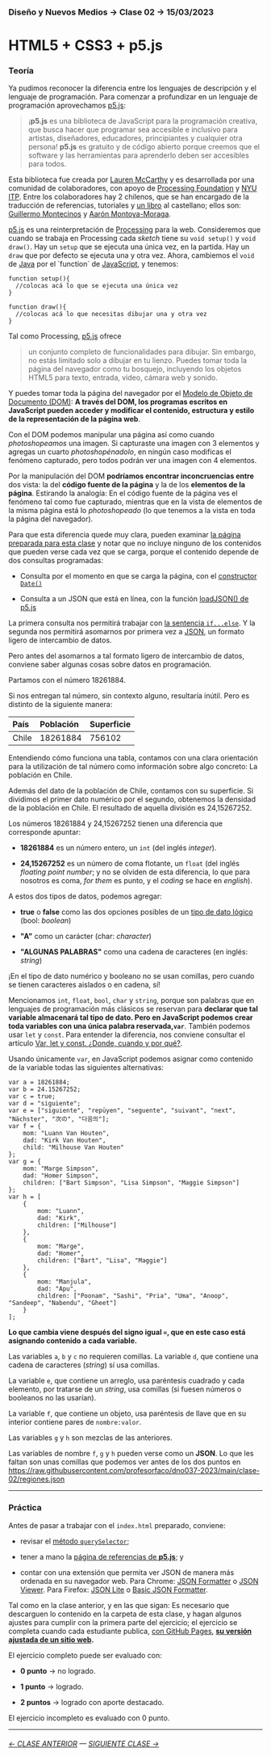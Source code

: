 ### Diseño y Nuevos Medios → Clase 02 → 15/03/2023

# HTML5 + CSS3 + p5.js

### Teoría

Ya pudimos reconocer la diferencia entre los lenguajes de descripción y el lenguaje de programación. Para comenzar a profundizar en un lenguaje de programación aprovechamos [p5.js](https://p5js.org/es/):

> ¡**p5.js** es una biblioteca de JavaScript para la programación creativa, que busca hacer que programar sea accesible e inclusivo para artistas, diseñadores, educadores, principiantes y cualquier otra persona! **p5.js** es gratuito y de código abierto porque creemos que el software y las herramientas para aprenderlo deben ser accesibles para todos.

Esta biblioteca fue creada por [Lauren McCarthy](http://lauren-mccarthy.com/) y es desarrollada por una comunidad de colaboradores, con apoyo de [Processing Foundation](https://processingfoundation.org/) y [NYU ITP](https://forms.tisch.nyu.edu/page/s/itp-landing). Entre los colaboradores hay 2 chilenos, que se han encargado de la traducción de referencias, tutoriales y [un libro](https://processingfoundation.press/product/introduccion-a-p5-js/) al castellano; ellos son: [Guillermo Montecinos](https://twitter.com/guillermolooped) y [Aarón Montoya-Moraga](https://twitter.com/montoyamoraga).

[p5.js](https://p5js.org/es/) es una reinterpretación de [Processing](https://processing.org/) para la web. Consideremos que cuando se trabaja en Processing cada *sketch* tiene su `void setup()` y `void draw()`. Hay un `setup` que se ejecuta una única vez, en la partida. Hay un `draw` que por defecto se ejecuta una y otra vez. Ahora, cambiemos el `void` de [Java](https://es.wikipedia.org/wiki/Java_(lenguaje_de_programaci%C3%B3n)) por el `function` de [JavaScript](https://es.wikipedia.org/wiki/JavaScript), y tenemos:

```
function setup(){
  //colocas acá lo que se ejecuta una única vez
}

function draw(){
  //colocas acá lo que necesitas dibujar una y otra vez
}
```

Tal como Processing, [p5.js](https://p5js.org/es/) ofrece

> un conjunto completo de funcionalidades para dibujar. Sin embargo, no estás limitado solo a dibujar en tu lienzo. Puedes tomar toda la página del navegador como tu bosquejo, incluyendo los objetos HTML5 para texto, entrada, video, cámara web y sonido.

Y puedes tomar toda la página del navegador por el [Modelo de Objeto de Documento (DOM)](https://developer.mozilla.org/es/docs/Glossary/DOM): **A través del DOM, los programas escritos en JavaScript pueden acceder y modificar el contenido, estructura y estilo de la representación de la página web**.

Con el DOM podemos manipular una página así como cuando *photoshopeamos* una imagen. Si capturaste una imagen con 3 elementos y agregas un cuarto *photoshopénadolo*, en ningún caso modificas el fenómeno capturado, pero todos podrán ver una imagen con 4 elementos. 

Por la manipulación del DOM **podríamos encontrar inconcruencias entre** dos vista: la del **código fuente de la página** y la de los **elementos de la página**. Estirando la analogía: En el código fuente de la página ves el fenómeno tal como fue capturado, mientras que en la vista de elementos de la misma página está lo *photoshopeado* (lo que tenemos a la vista en toda la página del navegador).

Para que esta diferencia quede muy clara, pueden examinar [la página preparada para esta clase](https://profesorfaco.github.io/dno037-2023/clase-02/) y notar que no incluye ninguno de los contenidos que pueden verse cada vez que se carga, porque el contenido depende de dos consultas programadas:

- Consulta por el momento en que se carga la página, con el [constructor `Date()`](https://developer.mozilla.org/es/docs/Web/JavaScript/Referencia/Objetos_globales/Date)

- Consulta a un JSON que está en línea, con la función [loadJSON() de p5.js](https://p5js.org/es/reference/#/p5/loadJSON)

La primera consulta nos permitirá trabajar con [la sentencia `if...else`](https://developer.mozilla.org/es/docs/Web/JavaScript/Reference/Statements/if...else). Y la segunda nos permitirá asomarnos por primera vez a [JSON](https://www.json.org/json-es.html), un formato ligero de intercambio de datos.

Pero antes del asomarnos a tal formato ligero de intercambio de datos, conviene saber algunas cosas sobre datos en programación.

Partamos con el número 18261884. 

Si nos entregan tal número, sin contexto alguno, resultaría inútil. Pero es distinto de la siguiente manera: 

| País      |  Población       | Superficie     |
|:----------|:-----------------|:---------------|
| Chile     | 18261884         | 756102         |

Entendiendo cómo funciona una tabla, contamos con una clara orientación para la utilización de tal número como información sobre algo concreto: La población en Chile. 

Además del dato de la población de Chile, contamos con su superficie. Si dividimos el primer dato numérico por el segundo, obtenemos la densidad de la población en Chile. El resultado de aquella división es 24,15267252.

Los números 18261884 y 24,15267252 tienen una diferencia que corresponde apuntar:

- **18261884** es un número entero, un `int` (del inglés *integer*).

- **24,15267252** es un número de coma flotante, un `float` (del inglés *floating point number*; y no se olviden de esta diferencia, lo que para nosotros es coma, *for them* es punto, y el *coding* se hace en *english*).

A estos dos tipos de datos, podemos agregar: 

- **true** o **false** como las dos opciones posibles de un [tipo de dato lógico](https://es.wikipedia.org/wiki/Tipo_de_dato_l%C3%B3gico) (bool: *boolean*)

- **"A"** como un carácter (char: *character*)

- **"ALGUNAS PALABRAS"** como una cadena de caracteres (en inglés: *string*)

¡En el tipo de dato numérico y booleano no se usan comillas, pero cuando se tienen caracteres aislados o en cadena, sí!

Mencionamos `int`, `float`, `bool`, `char` y `string`, porque son palabras que en lenguajes de programación más clásicos se reservan para **declarar que tal variable almacenará tal tipo de dato. Pero en JavaScript podemos crear toda variables con una única palabra reservada,`var`**. También podemos usar `let` y `const`. Para entender la diferencia, nos conviene consultar el artículo [Var, let y const. ¿Donde, cuando y por qué?](https://medium.com/@tatymolys/var-let-y-const-donde-cuando-y-por-qu%C3%A9-d4a0ee66883b).

Usando únicamente `var`, en JavaScript podemos asignar como contenido de la variable todas las siguientes alternativas:

```
var a = 18261884;
var b = 24.15267252;
var c = true;
var d = "siguiente";
var e = ["siguiente", "repüyen", "seguente", "suivant", "next", "Nächster", "次の", "다음의"];
var f = {
    mom: "Luann Van Houten",
    dad: "Kirk Van Houten",
    child: "Milhouse Van Houten"
};
var g = {
    mom: "Marge Simpson",
    dad: "Homer Simpson",
    children: ["Bart Simpson", "Lisa Simpson", "Maggie Simpson"]
};
var h = [
    {
        mom: "Luann",
        dad: "Kirk",
        children: ["Milhouse"]
    },
    {
        mom: "Marge",
        dad: "Homer",
        children: ["Bart", "Lisa", "Maggie"]
    },
    {
        mom: "Manjula",
        dad: "Apu",
        children: ["Poonam", "Sashi", "Pria", "Uma", "Anoop", "Sandeep", "Nabendu", "Gheet"]
    }
];
```
**Lo que cambia viene después del signo igual `=`, que en este caso está asignando contenido a cada variable.** 

Las variables `a`, `b` y `c` no requieren comillas. La variable `d`, que contiene una cadena de caracteres (*string*) sí usa comillas. 

La variable `e`, que contiene un arreglo, usa paréntesis cuadrado y cada elemento, por tratarse de un *string*, usa comillas (si fuesen números o booleanos no las usarían). 

La variable `f`, que contiene un objeto, usa paréntesis de llave que en su interior contiene pares de `nombre:valor`. 

Las variables `g` y `h` son mezclas de las anteriores.

Las variables de nombre `f`, `g` y `h` pueden verse como un **JSON**. Lo que les faltan son unas comillas que podemos ver antes de los dos puntos en https://raw.githubusercontent.com/profesorfaco/dno037-2023/main/clase-02/regiones.json

- - - - - - - - - - - - -

### Práctica

Antes de pasar a trabajar con el `index.html` preparado, conviene:

- revisar el [método `querySelector`](https://developer.mozilla.org/es/docs/Web/API/Element/querySelector);

- tener a mano la [página de referencias de **p5.js**](https://p5js.org/es/reference/); y

- contar con una extensión que permita ver JSON de manera más ordenada en su navegador web. Para Chrome: [JSON Formatter](https://chrome.google.com/webstore/detail/json-formatter/mhimpmpmffogbmmkmajibklelopddmjf?hl=es) o [JSON Viewer](https://chrome.google.com/webstore/detail/json-viewer/gbmdgpbipfallnflgajpaliibnhdgobh?hl=es). Para Firefox: [JSON Lite](https://addons.mozilla.org/es/firefox/addon/json-lite/) o [Basic JSON Formatter](https://addons.mozilla.org/es/firefox/addon/basic-json-formatter/).

Tal como en la clase anterior, y en las que sigan: Es necesario que descarguen lo contenido en la carpeta de esta clase, y hagan algunos ajustes para cumplir con la primera parte del ejercicio; el ejercicio se completa cuando cada estudiante publica, [con GitHub Pages](https://docs.github.com/es/free-pro-team@latest/github/working-with-github-pages/configuring-a-publishing-source-for-your-github-pages-site), **[su versión ajustada de un sitio web](https://profesorfaco.github.io/dno037-2023/clase-02).**

El ejercicio completo puede ser evaluado con:

- **0 punto** → no logrado.

- **1 punto** → logrado.

- **2 puntos** → logrado con aporte destacado.

El ejercicio incompleto es evaluado con 0 punto.

- - - - - - - 

###### [← CLASE ANTERIOR](https://github.com/profesorfaco/dno037-2023/tree/main/clase-01) — [SIGUIENTE CLASE →](https://github.com/profesorfaco/dno037-2023/tree/main/clase-03)

